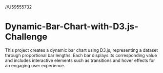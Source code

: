 //U59555732
# Dynamic-Bar-Chart-with-D3.js-Challenge

This project creates a dynamic bar chart using D3.js, representing a dataset through proportional bar lengths. Each bar displays its corresponding value and includes interactive elements such as transitions and hover effects for an engaging user experience.
